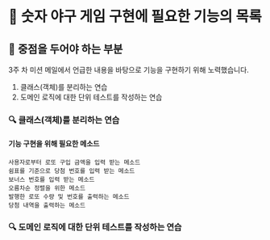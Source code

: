 # 🚀 숫자 야구 게임 구현에 필요한 기능의 목록

## 🎯 중점을 두어야 하는 부분
3주 차 미션 메일에서 언급한 내용을 바탕으로 기능을 구현하기 위해 노력했습니다.
1. 클래스(객체)를 분리하는 연습
2. 도메인 로직에 대한 단위 테스트를 작성하는 연습

### 🔍 클래스(객체)를 분리하는 연습
#### 기능 구현을 위해 필요한 메소드
    사용자로부터 로또 구입 금액을 입력 받는 메소드
    쉼표를 기준으로 당첨 번호를 입력 받는 메소드
    보너스 번호를 입력 받는 메소드
    오름차순 정렬을 위한 메소드
    발행한 로또 수량 및 번호를 출력하는 메소드
    당첨 내역을 출력하는 메소드
### 🔍 도메인 로직에 대한 단위 테스트를 작성하는 연습
